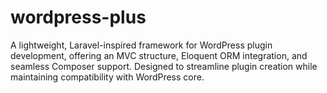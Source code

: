 # wordpress-plus
A lightweight, Laravel-inspired framework for WordPress plugin development, offering an MVC structure, Eloquent ORM integration, and seamless Composer support. Designed to streamline plugin creation while maintaining compatibility with WordPress core.

